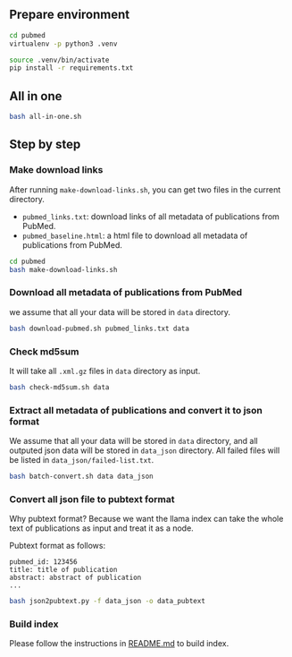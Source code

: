 ## Prepare environment

```bash
cd pubmed
virtualenv -p python3 .venv

source .venv/bin/activate
pip install -r requirements.txt
```

## All in one

```bash
bash all-in-one.sh
```

## Step by step
### Make download links

After running `make-download-links.sh`, you can get two files in the current directory.

- `pubmed_links.txt`: download links of all metadata of publications from PubMed.
- `pubmed_baseline.html`: a html file to download all metadata of publications from PubMed.

```bash
cd pubmed
bash make-download-links.sh
```

### Download all metadata of publications from PubMed

we assume that all your data will be stored in `data` directory.

```bash
bash download-pubmed.sh pubmed_links.txt data
```

### Check md5sum

It will take all `.xml.gz` files in `data` directory as input.

```bash
bash check-md5sum.sh data
```

### Extract all metadata of publications and convert it to json format

We assume that all your data will be stored in `data` directory, and all outputed json data will be stored in `data_json` directory. All failed files will be listed in `data_json/failed-list.txt`.

```bash
bash batch-convert.sh data data_json
```

### Convert all json file to pubtext format

Why pubtext format? Because we want the llama index can take the whole text of publications as input and treat it as a node.

Pubtext format as follows:
```
pubmed_id: 123456
title: title of publication
abstract: abstract of publication
...
```

```bash
bash json2pubtext.py -f data_json -o data_pubtext
```

### Build index

Please follow the instructions in [README.md](../README.md) to build index.
